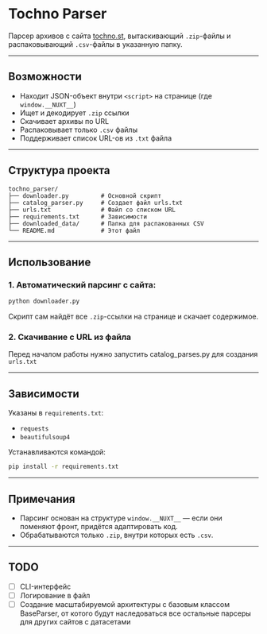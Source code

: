 # Tochno Parser 

Парсер архивов с сайта [tochno.st](https://tochno.st/datasets/), вытаскивающий `.zip`-файлы и распаковывающий `.csv`-файлы в указанную папку.

---

##  Возможности

- Находит JSON-объект внутри `<script>` на странице (где `window.__NUXT__`)
- Ищет и декодирует `.zip` ссылки
- Скачивает архивы по URL
- Распаковывает только `.csv` файлы
- Поддерживает список URL-ов из `.txt` файла

---

##  Структура проекта

```
tochno_parser/
├── downloader.py         # Основной скрипт
├── catalog_parser.py     # Создает файл urls.txt
├── urls.txt              # Файл со списком URL
├── requirements.txt      # Зависимости
├── downloaded_data/      # Папка для распакованных CSV
└── README.md             # Этот файл
```

---

## Использование

###  1. Автоматический парсинг с сайта:

```bash
python downloader.py
```

Скрипт сам найдёт все `.zip`-ссылки на странице и скачает содержимое.

###  2. Скачивание с URL из файла

Перед началом работы нужно запустить catalog_parses.py для создания `urls.txt`

---

##  Зависимости

Указаны в `requirements.txt`:

- `requests`
- `beautifulsoup4`

Устанавливаются командой:

```bash
pip install -r requirements.txt
```

---

##  Примечания

- Парсинг основан на структуре `window.__NUXT__` — если они поменяют фронт, придётся адаптировать код.
- Обрабатываются только `.zip`, внутри которых есть `.csv`.

---

##  TODO

- [ ] CLI-интерфейс
- [ ] Логирование в файл
- [ ] Создание масштабируемой архитектуры с базовым классом BaseParser, от котого будут наследоваться все остальные парсеры для других сайтов с датасетами
